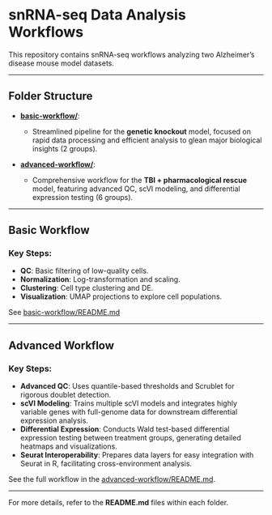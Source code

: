 # snRNA-seq Data Analysis Workflows

This repository contains snRNA-seq workflows analyzing two Alzheimer’s disease mouse model datasets. 

---

## Folder Structure

- **[basic-workflow/](basic-workflow/README.md)**: 
  - Streamlined pipeline for the **genetic knockout** model, focused on rapid data processing and efficient analysis to glean major biological insights (2 groups).

- **[advanced-workflow/](advanced-workflow/README.md)**: 
  - Comprehensive workflow for the **TBI + pharmacological rescue** model, featuring advanced QC, scVI modeling, and differential expression testing (6 groups).

---

## Basic Workflow

### Key Steps:
- **QC**: Basic filtering of low-quality cells.
- **Normalization**: Log-transformation and scaling.
- **Clustering**: Cell type clustering and DE.
- **Visualization**: UMAP projections to explore cell populations.

See [basic-workflow/README.md](basic-workflow/README.md)

---

## Advanced Workflow

### Key Steps:
- **Advanced QC**: Uses quantile-based thresholds and Scrublet for rigorous doublet detection.
- **scVI Modeling**: Trains multiple scVI models and integrates highly variable genes with full-genome data for downstream differential expression analysis.
- **Differential Expression**: Conducts Wald test-based differential expression testing between treatment groups, generating detailed heatmaps and visualizations.
- **Seurat Interoperability**: Prepares data layers for easy integration with Seurat in R, facilitating cross-environment analysis.

See the full workflow in the [advanced-workflow/README.md](advanced-workflow/README.md).

---

For more details, refer to the **README.md** files within each folder.

